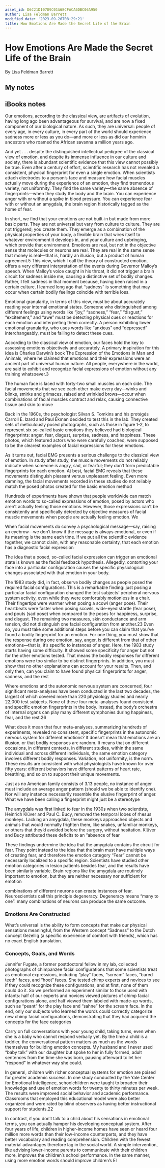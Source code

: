 ```yaml
---
asset_id: D6C21D10789C01A6ECFACA6DBC06A950
author: Lisa Feldman Barrett
modified_date: '2023-09-26T08:29:21'
title: How Emotions Are Made the Secret Life of the Brain
---
```


# How Emotions Are Made the Secret Life of the Brain

By Lisa Feldman Barrett

## My notes <a name="my_notes_dont_delete"></a>



## iBooks notes <a name="ibooks_notes_dont_delete"></a>


Our emotions, according to the classical view, are artifacts of evolution, having long ago been advantageous for survival, and are now a fixed component of our biological nature. As such, they are universal: people of every age, in every culture, in every part of the world should experience sadness more or less as you do—and more or less as did our hominin ancestors who roamed the African savanna a million years ago.

And yet . . . despite the distinguished intellectual pedigree of the classical view of emotion, and despite its immense influence in our culture and society, there is abundant scientific evidence that this view cannot possibly be true. Even after a century of effort, scientific research has not revealed a consistent, physical fingerprint for even a single emotion. When scientists attach electrodes to a person’s face and measure how facial muscles actually move during the experience of an emotion, they find tremendous variety, not uniformity. They find the same variety—the same absence of fingerprints—when they study the body and the brain. You can experience anger with or without a spike in blood pressure. You can experience fear with or without an amygdala, the brain region historically tagged as the home of fear.

In short, we find that your emotions are not built-in but made from more basic parts. They are not universal but vary from culture to culture. They are not triggered; you create them. They emerge as a combination of the physical properties of your body, a flexible brain that wires itself to whatever environment it develops in, and your culture and upbringing, which provide that environment. Emotions are real, but not in the objective sense that molecules or neurons are real. They are real in the same sense that money is real—that is, hardly an illusion, but a product of human agreement.5
This view, which I call the theory of constructed emotion, offers a very different interpretation of the events during Governor Malloy’s speech. When Malloy’s voice caught in his throat, it did not trigger a brain circuit for sadness inside me, causing a distinctive set of bodily changes. Rather, I felt sadness in that moment because, having been raised in a certain culture, I learned long ago that “sadness” is something that may occur when certain bodily feelings coincide with terrible loss.

Emotional granularity, in terms of this view, must be about accurately reading your internal emotional states. Someone who distinguished among different feelings using words like “joy,” “sadness,” “fear,” “disgust,” “excitement,” and “awe” must be detecting physical cues or reactions for each emotion and interpreting them correctly. A person exhibiting lower emotional granularity, who uses words like “anxious” and “depressed” interchangeably, must be failing to detect these cues.

According to the classical view of emotion, our faces hold the key to assessing emotions objectively and accurately. A primary inspiration for this idea is Charles Darwin’s book The Expression of the Emotions in Man and Animals, where he claimed that emotions and their expressions were an ancient part of universal human nature. All people, everywhere in the world, are said to exhibit and recognize facial expressions of emotion without any training whatsoever.3

The human face is laced with forty-two small muscles on each side. The facial movements that we see each other make every day—winks and blinks, smirks and grimaces, raised and wrinkled brows—occur when combinations of facial muscles contract and relax, causing connective tissue and skin to move

Back in the 1960s, the psychologist Silvan S. Tomkins and his protégés Carroll E. Izard and Paul Ekman decided to test this in the lab. They created sets of meticulously posed photographs, such as those in figure 1-2, to represent six so-called basic emotions they believed had biological fingerprints: anger, fear, disgust, surprise, sadness, and happiness. These photos, which featured actors who were carefully coached, were supposed to be the clearest examples of facial expressions for these emotions.

As it turns out, facial EMG presents a serious challenge to the classical view of emotion. In study after study, the muscle movements do not reliably indicate when someone is angry, sad, or fearful; they don’t form predictable fingerprints for each emotion. At best, facial EMG reveals that these movements distinguish pleasant versus unpleasant feeling. Even more damning, the facial movements recorded in these studies do not reliably match the posed photos created for the basic emotion method

Hundreds of experiments have shown that people worldwide can match emotion words to so-called expressions of emotion, posed by actors who aren’t actually feeling those emotions. However, those expressions can’t be consistently and specifically detected by objective measures of facial muscle movements when people are actually feeling emotion. We

When facial movements do convey a psychological message—say, raising an eyebrow—we don’t know if the message is always emotional, or even if its meaning is the same each time. If we put all the scientific evidence together, we cannot claim, with any reasonable certainty, that each emotion has a diagnostic facial expression

The idea that a posed, so-called facial expression can trigger an emotional state is known as the facial feedback hypothesis. Allegedly, contorting your face into a particular configuration causes the specific physiological changes associated with that emotion in your body.

The 1983 study did, in fact, observe bodily changes as people posed the required facial configurations. This is a remarkable finding: just posing a particular facial configuration changed the test subjects’ peripheral nervous system activity, even while they were comfortably motionless in a chair. Their fingertips were warmer when posing a scowl (anger pose). Their heartbeats were faster when posing scowls, wide-eyed startle (fear pose), and pouts (sad pose) when compared to the poses for happiness, surprise, and disgust. The remaining two measures, skin conductance and arm tension, did not distinguish one facial configuration from another.23
Even so, you must take some additional steps before you can claim that you’ve found a bodily fingerprint for an emotion. For one thing, you must show that the response during one emotion, say, anger, is different from that of other emotions—that is, it’s specific to instances of anger. Here, the 1983 study starts having some difficulty. It showed some specificity for anger but not for the other emotions tested. That means the bodily responses for different emotions were too similar to be distinct fingerprints.
In addition, you must show that no other explanations can account for your results. Then, and only then, can you claim to have found physical fingerprints for anger, sadness, and the rest

Where emotions and the autonomic nervous system are concerned, four significant meta-analyses have been conducted in the last two decades, the largest of which covered more than 220 physiology studies and nearly 22,000 test subjects. None of these four meta-analyses found consistent and specific emotion fingerprints in the body. Instead, the body’s orchestra of internal organs can play many different symphonies during happiness, fear, and the rest.26

What does it mean that four meta-analyses, summarizing hundreds of experiments, revealed no consistent, specific fingerprints in the autonomic nervous system for different emotions? It doesn’t mean that emotions are an illusion, or that bodily responses are random. It means that on different occasions, in different contexts, in different studies, within the same individual and across different individuals, the same emotion category involves different bodily responses. Variation, not uniformity, is the norm. These results are consistent with what physiologists have known for over fifty years: different behaviors have different patterns of heart rate, breathing, and so on to support their unique movements.

Just as no American family consists of 3.13 people, no instance of anger must include an average anger pattern (should we be able to identify one). Nor will any instance necessarily resemble the elusive fingerprint of anger. What we have been calling a fingerprint might just be a stereotype

The amygdala was first linked to fear in the 1930s when two scientists, Heinrich Klüver and Paul C. Bucy, removed the temporal lobes of rhesus monkeys. Lacking an amygdala, these monkeys approached objects and animals that would normally frighten them, like snakes, unfamiliar monkeys, or others that they’d avoided before the surgery, without hesitation. Klüver and Bucy attributed these deficits to an “absence of fear

These findings undermine the idea that the amygdala contains the circuit for fear. They point instead to the idea that the brain must have multiple ways of creating fear, and therefore the emotion category “Fear” cannot be necessarily localized to a specific region. Scientists have studied other emotion categories in lesion patients besides fear, and the results have been similarly variable. Brain regions like the amygdala are routinely important to emotion, but they are neither necessary nor sufficient for emotion

combinations of different neurons can create instances of fear. Neuroscientists call this principle degeneracy. Degeneracy means “many to one”: many combinations of neurons can produce the same outcome.

### Emotions Are Constructed

What’s universal is the ability to form concepts that make our physical sensations meaningful, from the Western concept “Sadness” to the Dutch concept Gezellig (a specific experience of comfort with friends), which has no exact English translation.

### Concepts, Goals, and Words

Jennifer Fugate, a former postdoctoral fellow in my lab, collected photographs of chimpanzee facial configurations that some scientists treat as emotional expressions, including “play” faces, “scream” faces, “bared teeth” faces, and “hoot” faces. She tested chimp experts and novices to see if they could recognize these configurations, and at first, none of them could do it. So we performed an experiment similar to those used with infants: half of our experts and novices viewed pictures of chimp facial configurations alone, and half viewed them labeled with made-up words, such as “peant” for the play face and “sahne” for the scream face. In the end, only our subjects who learned the words could correctly categorize new chimp facial configurations, demonstrating that they had acquired the concepts for the face categories

Carry on full conversations with your young child, taking turns, even when she is a baby who cannot respond verbally yet. By the time a child is a toddler, the conversational pattern matters as much as the words themselves for building emotion concepts. My husband and I never used “baby talk” with our daughter but spoke to her in fully formed, adult sentences from the time she was born, pausing afterward to let her “respond” in whatever way she could.

In general, children with richer conceptual systems for emotion are poised for greater academic success. In one study conducted by the Yale Center for Emotional Intelligence, schoolchildren were taught to broaden their knowledge and use of emotion words for twenty to thirty minutes per week. The results were improved social behavior and academic performance. Classrooms that employed this educational model were also better organized and were rated by blind observers as having better instructional support for students.22

In contrast, if you don’t talk to a child about his sensations in emotional terms, you can actually hamper his developing conceptual system. After four years of life, children in higher-income homes have seen or heard four million more words than their low-income counterparts, and they have better vocabulary and reading comprehension. Children with the fewest material advantages therefore lag in the social world. A simple intervention, like advising lower-income parents to communicate with their children more, improves the children’s school performance. In the same manner, using more emotion words should improve children’s EI